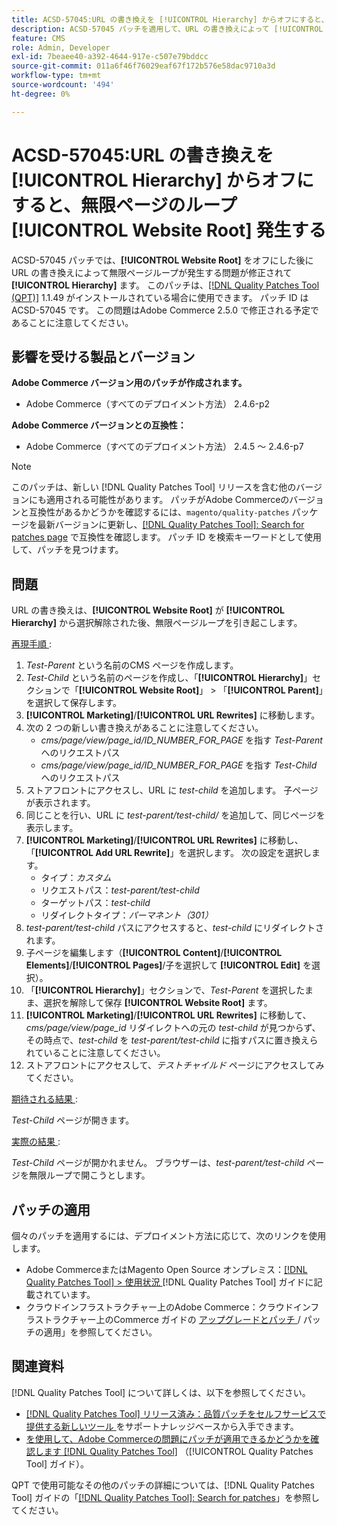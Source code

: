 ```yaml
---
title: ACSD-57045:URL の書き換えを [!UICONTROL Hierarchy] からオフにすると、無限ページのループ [!UICONTROL Website Root] 発生する
description: ACSD-57045 パッチを適用して、URL の書き換えによって [!UICONTROL Hierarchy] からオフにした後に無限ページループが発生す [!UICONTROL Website Root]Adobe Commerceの問題を修正してください。
feature: CMS
role: Admin, Developer
exl-id: 7beaee40-a392-4644-917e-c507e79bddcc
source-git-commit: 011a6f46f76029eaf67f172b576e58dac9710a3d
workflow-type: tm+mt
source-wordcount: '494'
ht-degree: 0%

---
```


# ACSD-57045:URL の書き換えを [!UICONTROL Hierarchy] からオフにすると、無限ページのループ [!UICONTROL Website Root] 発生する

ACSD-57045 パッチでは、**[!UICONTROL Website Root]** をオフにした後に URL の書き換えによって無限ページループが発生する問題が修正されて **[!UICONTROL Hierarchy]** ます。 このパッチは、[[!DNL Quality Patches Tool (QPT)]](https://experienceleague.adobe.com/ja/docs/commerce-operations/tools/quality-patches-tool/quality-patches-tool-to-self-serve-quality-patches) 1.1.49 がインストールされている場合に使用できます。 パッチ ID は ACSD-57045 です。 この問題はAdobe Commerce 2.5.0 で修正される予定であることに注意してください。

## 影響を受ける製品とバージョン

**Adobe Commerce バージョン用のパッチが作成されます。**

* Adobe Commerce（すべてのデプロイメント方法） 2.4.6-p2

**Adobe Commerce バージョンとの互換性：**

* Adobe Commerce（すべてのデプロイメント方法） 2.4.5 ～ 2.4.6-p7

>[!NOTE]
>
>このパッチは、新しい [!DNL Quality Patches Tool] リリースを含む他のバージョンにも適用される可能性があります。 パッチがAdobe Commerceのバージョンと互換性があるかどうかを確認するには、`magento/quality-patches` パッケージを最新バージョンに更新し、[[!DNL Quality Patches Tool]: Search for patches page](https://experienceleague.adobe.com/tools/commerce-quality-patches/index.html?lang=ja) で互換性を確認します。 パッチ ID を検索キーワードとして使用して、パッチを見つけます。

## 問題

URL の書き換えは、**[!UICONTROL Website Root]** が **[!UICONTROL Hierarchy]** から選択解除された後、無限ページループを引き起こします。

<u> 再現手順 </u>:

1. *Test-Parent* という名前のCMS ページを作成します。
1. *Test-Child* という名前のページを作成し、「**[!UICONTROL Hierarchy]**」セクションで「**[!UICONTROL Website Root]**」 > 「**[!UICONTROL Parent]**」を選択して保存します。
1. **[!UICONTROL Marketing]**/**[!UICONTROL URL Rewrites]** に移動します。
1. 次の 2 つの新しい書き換えがあることに注意してください。
   * *cms/page/view/page_id/ID_NUMBER_FOR_PAGE* を指す *Test-Parent* へのリクエストパス
   * *cms/page/view/page_id/ID_NUMBER_FOR_PAGE* を指す *Test-Child* へのリクエストパス
1. ストアフロントにアクセスし、URL に *test-child* を追加します。 子ページが表示されます。
1. 同じことを行い、URL に *test-parent/test-child/* を追加して、同じページを表示します。
1. **[!UICONTROL Marketing]**/**[!UICONTROL URL Rewrites]** に移動し、「**[!UICONTROL Add URL Rewrite]**」を選択します。 次の設定を選択します。
   * タイプ：*カスタム*
   * リクエストパス：*test-parent/test-child*
   * ターゲットパス：*test-child*
   * リダイレクトタイプ：*パーマネント（301）*
1. *test-parent/test-child* パスにアクセスすると、*test-child* にリダイレクトされます。
1. 子ページを編集します（**[!UICONTROL Content]**/**[!UICONTROL Elements]**/**[!UICONTROL Pages]**/子を選択して **[!UICONTROL Edit]** を選択）。
1. 「**[!UICONTROL Hierarchy]**」セクションで、*Test-Parent* を選択したまま、選択を解除して保存 **[!UICONTROL Website Root]** ます。
1. **[!UICONTROL Marketing]**/**[!UICONTROL URL Rewrites]** に移動して、*cms/page/view/page_id* リダイレクトへの元の *test-child* が見つからず、その時点で、*test-child* を *test-parent/test-child* に指すパスに置き換えられていることに注意してください。
1. ストアフロントにアクセスして、*テストチャイルド* ページにアクセスしてみてください。

<u> 期待される結果 </u>:

*Test-Child* ページが開きます。

<u> 実際の結果 </u>:

*Test-Child* ページが開かれません。 ブラウザーは、*test-parent/test-child* ページを無限ループで開こうとします。

## パッチの適用

個々のパッチを適用するには、デプロイメント方法に応じて、次のリンクを使用します。

* Adobe CommerceまたはMagento Open Source オンプレミス：[[!DNL Quality Patches Tool] > 使用状況 ](/help/tools/quality-patches-tool/usage.md) [!DNL Quality Patches Tool] ガイドに記載されています。
* クラウドインフラストラクチャー上のAdobe Commerce：クラウドインフラストラクチャー上のCommerce ガイドの [ アップグレードとパッチ ](https://experienceleague.adobe.com/docs/commerce-cloud-service/user-guide/develop/upgrade/apply-patches.html?lang=ja)/ パッチの適用」を参照してください。

## 関連資料

[!DNL Quality Patches Tool] について詳しくは、以下を参照してください。

* [[!DNL Quality Patches Tool]  リリース済み：品質パッチをセルフサービスで提供する新しいツール ](https://experienceleague.adobe.com/ja/docs/commerce-operations/tools/quality-patches-tool/quality-patches-tool-to-self-serve-quality-patches) をサポートナレッジベースから入手できます。
* [ を使用して、Adobe Commerceの問題にパッチが適用できるかどうかを確認します  [!DNL Quality Patches Tool]](/help/tools/quality-patches-tool/patches-available-in-qpt/check-patch-for-magento-issue-with-magento-quality-patches.md) （[!UICONTROL Quality Patches Tool] ガイド）。


QPT で使用可能なその他のパッチの詳細については、[!DNL Quality Patches Tool] ガイドの「[[!DNL Quality Patches Tool]: Search for patches](https://experienceleague.adobe.com/tools/commerce-quality-patches/index.html?lang=ja)」を参照してください。
